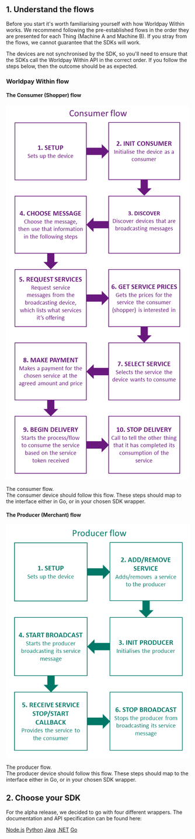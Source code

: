 ## 1\. Understand the flows

Before you start it's worth familiarising yourself with how Worldpay Within works. We recommend following the pre-established flows in the order they are presented for each Thing (Machine A and Machine B). If you stray from the flows, we cannot guarantee that the SDKs will work.

The devices are not synchronised by the SDK, so you'll need to ensure that the SDKs call the Worldpay Within API in the correct order. If you follow the steps below, then the outcome should be as expected.

### Worldpay Within flow

#### The Consumer (Shopper) flow

![The flows of the producer and consumer](images/the-flows/consumer-flow.png)
<figcaption>The consumer flow.</figcaption>
The consumer device should follow this flow. These steps should map to the interface either in Go, or in your chosen SDK wrapper.

#### The Producer (Merchant) flow

![The flows of the producer and consumer](images/the-flows/producer-flow.png)
<figcaption>The producer flow.</figcaption>
The producer device should follow this flow. These steps should map to the interface either in Go, or in your chosen SDK wrapper.

## 2\. Choose your SDK

For the alpha release, we decided to go with four different wrappers. The documentation and API specification can be found here:
<div class="download">
  <a class="md-button" href="../nodejs">Node.js</a>
  <a class="md-button" href="../python27">Python</a>
  <a class="md-button" href="../java">Java</a>
  <a class="md-button" href="../dotnet">.NET</a>
  <a class="md-button" href="../getting-started-with-go">Go</a>
</div>